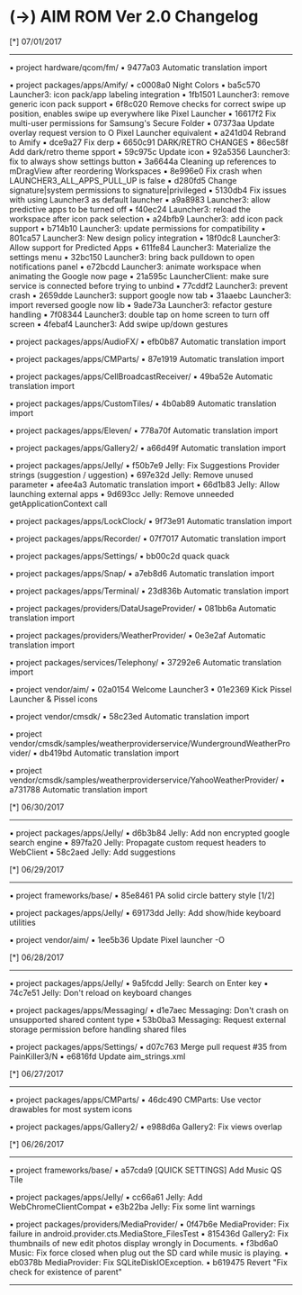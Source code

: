 
 (->) AIM ROM Ver 2.0 Changelog
 ====================================== 


 [*] 07/01/2017
  *******************    


 ▪ project hardware/qcom/fm/
 ▪ 9477a03 Automatic translation import

 ▪ project packages/apps/Amify/
 ▪ c0008a0 Night Colors
 ▪ ba5c570 Launcher3: icon pack/app labeling integration
 ▪ 1fb1501 Launcher3: remove generic icon pack support
 ▪ 6f8c020 Remove checks for correct swipe up position, enables swipe up everywhere like Pixel Launcher
 ▪ 16617f2 Fix multi-user permissions for Samsung's Secure Folder
 ▪ 07373aa Update overlay request version to O Pixel Launcher equivalent
 ▪ a241d04 Rebrand to Amify
 ▪ dce9a27 Fix derp
 ▪ 6650c91 DARK/RETRO CHANGES
 ▪ 86ec58f Add dark/retro theme spport
 ▪ 59c975c Update icon
 ▪ 92a5356 Launcher3: fix to always show settings button
 ▪ 3a6644a Cleaning up references to mDragView after reordering Workspaces
 ▪ 8e996e0 Fix crash when LAUNCHER3_ALL_APPS_PULL_UP is false
 ▪ d280fd5 Change signature|system permissions to signature|privileged
 ▪ 5130db4 Fix issues with using Launcher3 as default launcher
 ▪ a9a8983 Launcher3: allow predictive apps to be turned off
 ▪ f40ec24 Launcher3: reload the workspace after icon pack selection
 ▪ a24bfb9 Launcher3: add icon pack support
 ▪ b714b10 Launcher3: update permissions for compatibility
 ▪ 801ca57 Launcher3: New design policy integration
 ▪ 18f0dc8 Launcher3: Allow support for Predicted Apps
 ▪ 611fe84 Launcher3: Materialize the settings menu
 ▪ 32bc150 Launcher3: bring back pulldown to open notifications panel
 ▪ e72bcdd Launcher3: animate workspace when animating the Google now page
 ▪ 21a595c LauncherClient: make sure service is connected before trying to unbind
 ▪ 77cddf2 Launcher3: prevent crash
 ▪ 2659dde Launcher3: support google now tab
 ▪ 31aaebc Launcher3: import reversed google now lib
 ▪ 9ade73a Launcher3: refactor gesture handling
 ▪ 7f08344 Launcher3: double tap on home screen to turn off screen
 ▪ 4febaf4 Launcher3: Add swipe up/down gestures

 ▪ project packages/apps/AudioFX/
 ▪ efb0b87 Automatic translation import

 ▪ project packages/apps/CMParts/
 ▪ 87e1919 Automatic translation import

 ▪ project packages/apps/CellBroadcastReceiver/
 ▪ 49ba52e Automatic translation import

 ▪ project packages/apps/CustomTiles/
 ▪ 4b0ab89 Automatic translation import

 ▪ project packages/apps/Eleven/
 ▪ 778a70f Automatic translation import

 ▪ project packages/apps/Gallery2/
 ▪ a66d49f Automatic translation import

 ▪ project packages/apps/Jelly/
 ▪ f50b7e9 Jelly: Fix Suggestions Provider strings (suggestion / uggestion)
 ▪ 697e32d Jelly: Remove unused parameter
 ▪ afee4a3 Automatic translation import
 ▪ 66d1b83 Jelly: Allow launching external apps
 ▪ 9d693cc Jelly: Remove unneeded getApplicationContext call

 ▪ project packages/apps/LockClock/
 ▪ 9f73e91 Automatic translation import

 ▪ project packages/apps/Recorder/
 ▪ 07f7017 Automatic translation import

 ▪ project packages/apps/Settings/
 ▪ bb00c2d quack quack

 ▪ project packages/apps/Snap/
 ▪ a7eb8d6 Automatic translation import

 ▪ project packages/apps/Terminal/
 ▪ 23d836b Automatic translation import

 ▪ project packages/providers/DataUsageProvider/
 ▪ 081bb6a Automatic translation import

 ▪ project packages/providers/WeatherProvider/
 ▪ 0e3e2af Automatic translation import

 ▪ project packages/services/Telephony/
 ▪ 37292e6 Automatic translation import

 ▪ project vendor/aim/
 ▪ 02a0154 Welcome Launcher3
 ▪ 01e2369 Kick Pissel Launcher & Pissel icons

 ▪ project vendor/cmsdk/
 ▪ 58c23ed Automatic translation import

 ▪ project vendor/cmsdk/samples/weatherproviderservice/WundergroundWeatherProvider/
 ▪ db419bd Automatic translation import

 ▪ project vendor/cmsdk/samples/weatherproviderservice/YahooWeatherProvider/
 ▪ a731788 Automatic translation import

 [*] 06/30/2017
  *******************    


 ▪ project packages/apps/Jelly/
 ▪ d6b3b84 Jelly: Add non encrypted google search engine
 ▪ 897fa20 Jelly: Propagate custom request headers to WebClient
 ▪ 58c2aed Jelly: Add suggestions

 [*] 06/29/2017
  *******************    


 ▪ project frameworks/base/
 ▪ 85e8461 PA solid circle battery style [1/2]

 ▪ project packages/apps/Jelly/
 ▪ 69173dd Jelly: Add show/hide keyboard utilities

 ▪ project vendor/aim/
 ▪ 1ee5b36 Update Pixel launcher -O

 [*] 06/28/2017
  *******************    


 ▪ project packages/apps/Jelly/
 ▪ 9a5fcdd Jelly: Search on Enter key
 ▪ 74c7e51 Jelly: Don't reload on keyboard changes

 ▪ project packages/apps/Messaging/
 ▪ d1e7aec Messaging: Don't crash on unsupported shared content type
 ▪ 53b0ba3 Messaging: Request external storage permission before handling shared files

 ▪ project packages/apps/Settings/
 ▪ d07c763 Merge pull request #35 from PainKiller3/N
 ▪ e6816fd Update aim_strings.xml

 [*] 06/27/2017
  *******************    


 ▪ project packages/apps/CMParts/
 ▪ 46dc490 CMParts: Use vector drawables for most system icons

 ▪ project packages/apps/Gallery2/
 ▪ e988d6a Gallery2: Fix views overlap

 [*] 06/26/2017
  *******************    


 ▪ project frameworks/base/
 ▪ a57cda9 [QUICK SETTINGS] Add Music QS Tile

 ▪ project packages/apps/Jelly/
 ▪ cc66a61 Jelly: Add WebChromeClientCompat
 ▪ e3b22ba Jelly: Fix some lint warnings

 ▪ project packages/providers/MediaProvider/
 ▪ 0f47b6e MediaProvider: Fix failure in android.provider.cts.MediaStore_FilesTest
 ▪ 815436d Gallery2: Fix thumbnails of new edit photos display wrongly in Documents.
 ▪ f3bd6a0 Music: Fix force closed when plug out the SD card while music is playing.
 ▪ eb0378b MediaProvider: Fix SQLiteDiskIOException.
 ▪ b619475 Revert "Fix check for existence of parent"

---------------------------------------------------------

